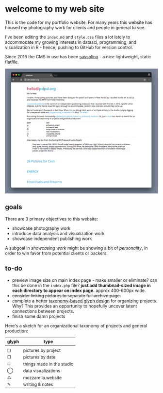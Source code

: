 # welcome to my web site
  
This is the code for my portfolio website. For many years this website has housed my photography work for clients and people in general to see. 

I've been editing the `index.md`  and `style.css` files a lot lately to accommodate my growing interests in datasci, programming, and visualization in R - hence, pushing to GitHub for version control.

Since 2016 the CMS in use has been [sassolino](https://github.com/pwrstudio/sassolino) - a nice lightweight, static flatfile.
  
 ![work-in-progress-may-2017](ss-pdpd.png)

## goals

There are 3 primary objectives to this website:

- showcase photography work 
- introduce data analysis and visualization work
- showcase independent publishing work

A subgoal in _showcasing work_ might be showing a bit of  _personality_, in order to win favor from potential clients or backers. 

## to-do
 
 - preview image size on main index page - make smaller or eliminate? can this be done in the `index.php` file? **just add thumbnail-sized image in each directory to appear on index page.** approx 400-600px wide.
 - ~~consider linking pictures to separate full archive page.~~
 - complete a better [taxonomy-based glyph design](https://ai2-s2-pdfs.s3.amazonaws.com/9f8f/ef6db6b012c227d79d185fec1ab21461d71b.pdf) for organizing projects. Why? This provides an opportunity to hopefully uncover latent connections between projects.
 - finish some damn projects
 
Here's a sketch for an organizational taxonomy of projects and general production:

| glyph  | type                     |
| ------ | -------------------------|
|        |                          |
| ❏      | pictures by project      |   
| ❐      | pictures by date         |
| ධ      | things made in the studio |
| ◯      | data visualizations      |
| ♺      | mozzarella.website       |  
| ✎      | writing & notes          |